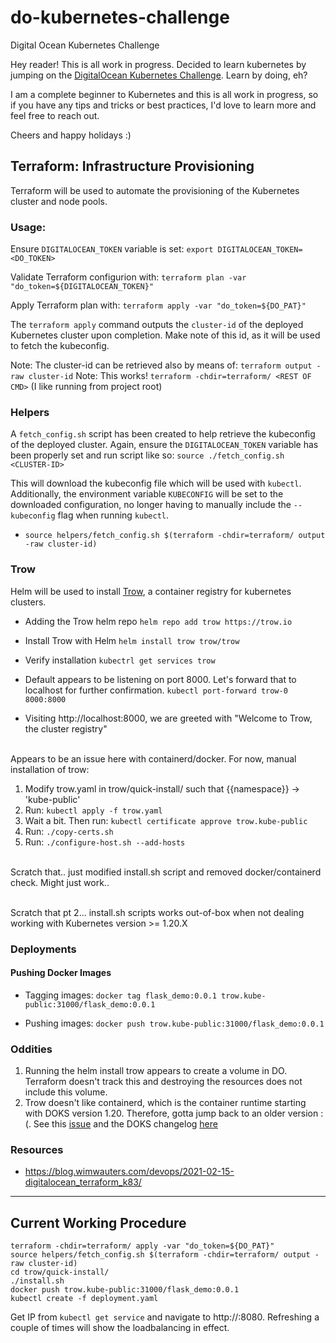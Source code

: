 # do-kubernetes-challenge
Digital Ocean Kubernetes Challenge

Hey reader! This is all work in progress. Decided to learn kubernetes by jumping on the [DigitalOcean Kubernetes Challenge](https://www.digitalocean.com/community/pages/kubernetes-challenge). Learn by doing, eh?

I am a complete beginner to Kubernetes and this is all work in progress, so if you have any tips and tricks or best practices, I'd love to learn more and feel free to reach out. 

Cheers and happy holidays :)


## Terraform: Infrastructure Provisioning
Terraform will be used to automate the provisioning of the Kubernetes cluster and node pools.

### Usage:
Ensure `DIGITALOCEAN_TOKEN` variable is set:
`export DIGITALOCEAN_TOKEN=<DO_TOKEN>`

Validate Terraform configurion with:
`terraform plan -var "do_token=${DIGITALOCEAN_TOKEN}"`

Apply Terraform plan with:
`terraform apply -var "do_token=${DO_PAT}"`

The `terraform apply` command outputs the `cluster-id` of the deployed Kubernetes cluster upon completion. Make note of this id, as it will be used to fetch the kubeconfig.

Note: The cluster-id can be retrieved also by means of: `terraform output -raw cluster-id`
Note: This works! `terraform -chdir=terraform/ <REST OF CMD>` (I like running from project root)

### Helpers

A `fetch_config.sh` script has been created to help retrieve the kubeconfig of the deployed cluster. Again, ensure the `DIGITALOCEAN_TOKEN` variable has been properly set and run script like so:
`source ./fetch_config.sh <CLUSTER-ID>`

This will download the kubeconfig file which will be used with `kubectl`. Additionally, the environment variable `KUBECONFIG` will be set to the downloaded configuration, no longer having to manually include the `--kubeconfig` flag when running `kubectl`.

* `source helpers/fetch_config.sh $(terraform -chdir=terraform/ output -raw cluster-id)`

### Trow

Helm will be used to install [Trow](https://trow.io/), a container registry for kubernetes clusters.

* Adding the Trow helm repo
    `helm repo add trow https://trow.io`

* Install Trow with Helm
    `helm install trow trow/trow`

* Verify installation
    `kubectrl get services trow`

* Default appears to be listening on port 8000. Let's forward that to localhost for further confirmation.
    `kubectl port-forward trow-0 8000:8000`

* Visiting http://localhost:8000, we are greeted with "Welcome to Trow, the cluster registry"

<br>
Appears to be an issue here with containerd/docker. For now, manual installation of trow:

1) Modify trow.yaml in trow/quick-install/ such that {{namespace}} -> 'kube-public'
2) Run: `kubectl apply -f trow.yaml`
3) Wait a bit. Then run: `kubectl certificate approve trow.kube-public`
4) Run: `./copy-certs.sh`
5) Run: `./configure-host.sh --add-hosts`

<br>
Scratch that.. just modified install.sh script and removed docker/containerd check. Might just work..

<br> Scratch that pt 2... install.sh scripts works out-of-box when not dealing working with Kubernetes version >= 1.20.X


### Deployments

#### Pushing Docker Images

* Tagging images:
`docker tag flask_demo:0.0.1 trow.kube-public:31000/flask_demo:0.0.1`

* Pushing images:
`docker push trow.kube-public:31000/flask_demo:0.0.1`


### Oddities

1) Running the helm install trow appears to create a volume in DO. Terraform doesn't track this and destroying the resources does not include this volume.
2) Trow doesn't like containerd, which is the container runtime starting with DOKS version 1.20. Therefore, gotta jump back to an older version :(. See this [issue](https://github.com/ContainerSolutions/trow/issues/78) and the DOKS changelog [here](https://docs.digitalocean.com/products/kubernetes/changelog/)


### Resources
- https://blog.wimwauters.com/devops/2021-02-15-digitalocean_terraform_k83/

---

## Current Working Procedure 

```
terraform -chdir=terraform/ apply -var "do_token=${DO_PAT}"
source helpers/fetch_config.sh $(terraform -chdir=terraform/ output -raw cluster-id)
cd trow/quick-install/
./install.sh
docker push trow.kube-public:31000/flask_demo:0.0.1
kubectl create -f deployment.yaml
```

Get IP from `kubectl get service` and navigate to http://<IP>:8080. Refreshing a couple of times will show the loadbalancing in effect.



